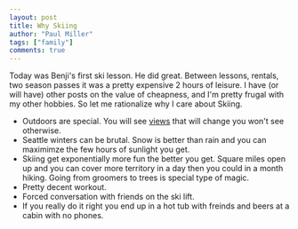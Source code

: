 ```yaml
---
layout: post
title: Why Skiing
author: "Paul Miller"
tags: ["family"]
comments: true
---
```


Today was Benji's first ski lesson. He did great. Between lessons, rentals, two season passes it was a pretty expensive 2 hours of leisure. 
I have (or will have) other posts on the value of cheapness, and I'm pretty frugal with my other hobbies. So let me rationalize why I care about Skiing.

* Outdoors are special. You will see [views](2018-11-18-Panoramas.md) that will change you won't see otherwise.
* Seattle winters can be brutal. Snow is better than rain and you can maximimze the few hours of sunlight you get. 
* Skiing get exponentially more fun the better you get. Square miles open up and you can cover more territory in a day then you could in a month hiking. Going from groomers to trees is special type of magic.
* Pretty decent workout.
* Forced conversation with friends on the ski lift.
* If you really do it right you end up in a hot tub with freinds and beers at a cabin with no phones. 